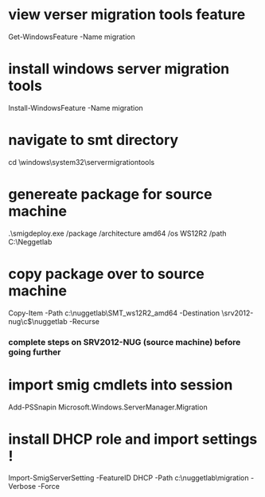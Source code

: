 # view verser migration tools feature
Get-WindowsFeature -Name migration

# install windows server migration tools
Install-WindowsFeature -Name migration

# navigate to smt directory
cd \windows\system32\servermigrationtools

# genereate package for source machine
.\smigdeploy.exe /package /architecture amd64 /os WS12R2 /path C:\Neggetlab

# copy package over to source machine
Copy-Item -Path c:\nuggetlab\SMT_ws12R2_amd64 -Destination \\srv2012-nug\c$\nuggetlab -Recurse

### complete steps on SRV2012-NUG (source machine) before going further ###

# import smig cmdlets into session
Add-PSSnapin Microsoft.Windows.ServerManager.Migration

# install DHCP role and import settings !
Import-SmigServerSetting -FeatureID DHCP -Path c:\nuggetlab\migration -Verbose -Force
